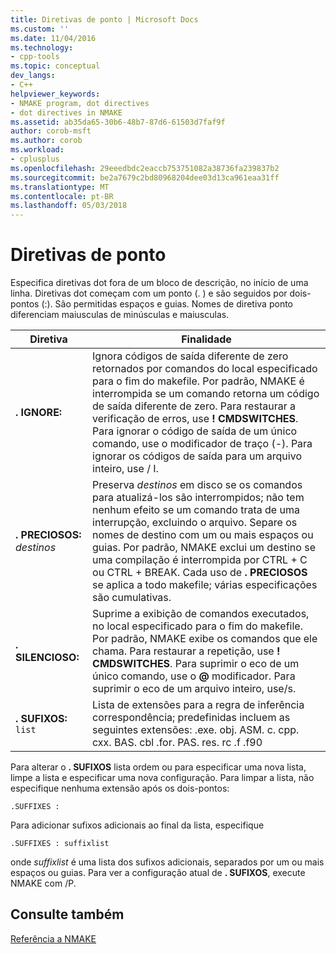 ```yaml
---
title: Diretivas de ponto | Microsoft Docs
ms.custom: ''
ms.date: 11/04/2016
ms.technology:
- cpp-tools
ms.topic: conceptual
dev_langs:
- C++
helpviewer_keywords:
- NMAKE program, dot directives
- dot directives in NMAKE
ms.assetid: ab35da65-30b6-48b7-87d6-61503d7faf9f
author: corob-msft
ms.author: corob
ms.workload:
- cplusplus
ms.openlocfilehash: 29eeedbdc2eaccb753751082a38736fa239837b2
ms.sourcegitcommit: be2a7679c2bd80968204dee03d13ca961eaa31ff
ms.translationtype: MT
ms.contentlocale: pt-BR
ms.lasthandoff: 05/03/2018
---
```

# <a name="dot-directives"></a>Diretivas de ponto
Especifica diretivas dot fora de um bloco de descrição, no início de uma linha. Diretivas dot começam com um ponto (. ) e são seguidos por dois-pontos (:). São permitidas espaços e guias. Nomes de diretiva ponto diferenciam maiusculas de minúsculas e maiusculas.  
  
|Diretiva|Finalidade|  
|---------------|-------------|  
|**. IGNORE:**|Ignora códigos de saída diferente de zero retornados por comandos do local especificado para o fim do makefile. Por padrão, NMAKE é interrompida se um comando retorna um código de saída diferente de zero. Para restaurar a verificação de erros, use **! CMDSWITCHES**. Para ignorar o código de saída de um único comando, use o modificador de traço (-). Para ignorar os códigos de saída para um arquivo inteiro, use / I.|  
|**. PRECIOSOS:** *destinos*|Preserva *destinos* em disco se os comandos para atualizá-los são interrompidos; não tem nenhum efeito se um comando trata de uma interrupção, excluindo o arquivo. Separe os nomes de destino com um ou mais espaços ou guias. Por padrão, NMAKE exclui um destino se uma compilação é interrompida por CTRL + C ou CTRL + BREAK. Cada uso de **. PRECIOSOS** se aplica a todo makefile; várias especificações são cumulativas.|  
|**. SILENCIOSO:**|Suprime a exibição de comandos executados, no local especificado para o fim do makefile. Por padrão, NMAKE exibe os comandos que ele chama. Para restaurar a repetição, use **! CMDSWITCHES**. Para suprimir o eco de um único comando, use o **@** modificador. Para suprimir o eco de um arquivo inteiro, use/s.|  
|**. SUFIXOS:** `list`|Lista de extensões para a regra de inferência correspondência; predefinidas incluem as seguintes extensões: .exe. obj. ASM. c. cpp. cxx. BAS. cbl .for. PAS. res. rc .f .f90|  
  
 Para alterar o **. SUFIXOS** lista ordem ou para especificar uma nova lista, limpe a lista e especificar uma nova configuração. Para limpar a lista, não especifique nenhuma extensão após os dois-pontos:  
  
```  
.SUFFIXES :  
```  
  
 Para adicionar sufixos adicionais ao final da lista, especifique  
  
```  
.SUFFIXES : suffixlist  
```  
  
 onde *suffixlist* é uma lista dos sufixos adicionais, separados por um ou mais espaços ou guias. Para ver a configuração atual de **. SUFIXOS**, execute NMAKE com /P.  
  
## <a name="see-also"></a>Consulte também  
 [Referência a NMAKE](../build/nmake-reference.md)